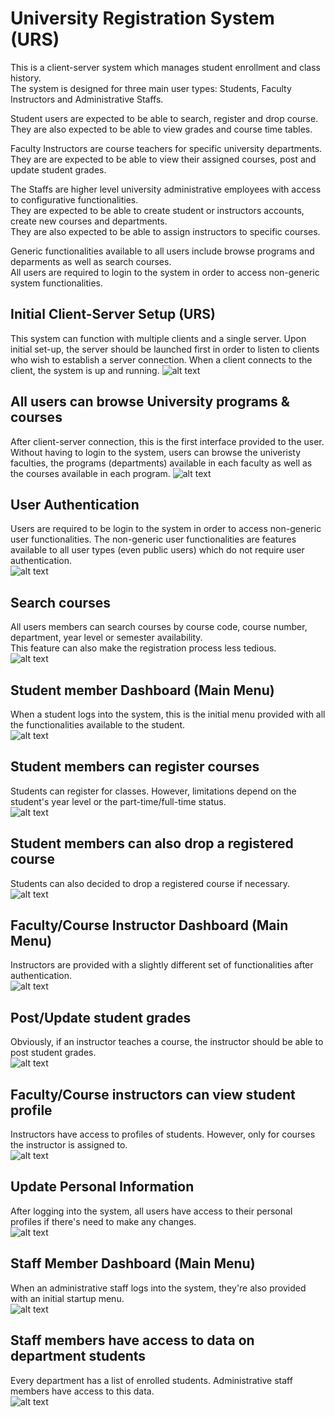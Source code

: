 # University Registration System (URS)
This is a client-server system which manages student enrollment and class history. <br>
The system is designed for three main user types: Students, Faculty Instructors and Administrative Staffs. <br> 

Student users are expected to be able to search, register and drop course.<br>
They are also expected to be able to view grades and course time tables.<br>

Faculty Instructors are course teachers for specific university departments. <br>
They are are expected to be able to view their assigned courses, post and update student grades. <br> 

The Staffs are higher level university administrative employees with access to configurative functionalities. <br>
They are expected to be able to create student or instructors accounts, create new courses and departments. <br>
They are also expected to be able to assign instructors to specific courses.  <br>

Generic functionalities available to all users include browse programs and deparments as well as search courses. <br>
All users are required to login to the system in order to access non-generic system functionalities.<br>

## Initial Client-Server Setup (URS)
This system can function with multiple clients and a single server. Upon initial set-up, the server should be launched first in order to listen to clients who wish to establish a server connection. When a client connects to the client, the system is up and running.
![alt text](https://github.com/IfeoluwaDavid/University-Registration-System-URS/blob/master/demo/initialsetup.PNG)

## All users can browse University programs & courses
After client-server connection, this is the first interface provided to the user. Without having to login to the system, users can browse the univeristy faculties, the programs (departments) available in each faculty as well as the courses available in each program.
![alt text](https://github.com/IfeoluwaDavid/University-Registration-System-URS/blob/master/demo/browseuniversity.PNG)

## User Authentication
Users are required to be login to the system in order to access non-generic user functionalities. The non-generic user functionalities are features available to all user types (even public users) which do not require user authentication.<br>
![alt text](https://github.com/IfeoluwaDavid/University-Registration-System-URS/blob/master/demo/login.PNG)

## Search courses
All users members can search courses by course code, course number, department, year level or semester availability.<br>
This feature can also make the registration process less tedious.<br>
![alt text](https://github.com/IfeoluwaDavid/University-Registration-System-URS/blob/master/demo/searchcourse.PNG)

## Student member Dashboard (Main Menu)
When a student logs into the system, this is the initial menu provided with all the functionalities available to the student.<br>
![alt text](https://github.com/IfeoluwaDavid/University-Registration-System-URS/blob/master/demo/studentmenu.PNG)

## Student members can register courses
Students can register for classes. However, limitations depend on the student's year level or the part-time/full-time status.<br>
![alt text](https://github.com/IfeoluwaDavid/University-Registration-System-URS/blob/master/demo/registercourse.PNG)

## Student members can also drop a registered course
Students can also decided to drop a registered course if necessary.<br>
![alt text](https://github.com/IfeoluwaDavid/University-Registration-System-URS/blob/master/demo/dropcourse.PNG)

## Faculty/Course Instructor Dashboard (Main Menu)
Instructors are provided with a slightly different set of functionalities after authentication.<br>
![alt text](https://github.com/IfeoluwaDavid/University-Registration-System-URS/blob/master/demo/facultymenu.PNG)

## Post/Update student grades
Obviously, if an instructor teaches a course, the instructor should be able to post student grades.<br>
![alt text](https://github.com/IfeoluwaDavid/University-Registration-System-URS/blob/master/demo/postgradesA.PNG)

## Faculty/Course instructors can view student profile 
Instructors have access to profiles of students. However, only for courses the instructor is assigned to.<br>
![alt text](https://github.com/IfeoluwaDavid/University-Registration-System-URS/blob/master/demo/postgradesB.PNG)

## Update Personal Information
After logging into the system, all users have access to their personal profiles if there's need to make any changes.<br>
![alt text](https://github.com/IfeoluwaDavid/University-Registration-System-URS/blob/master/demo/personalprofile.PNG)

## Staff Member Dashboard (Main Menu)
When an administrative staff logs into the system, they're also provided with an initial startup menu.<br>
![alt text](https://github.com/IfeoluwaDavid/University-Registration-System-URS/blob/master/demo/staffmenu.PNG)

## Staff members have access to data on department students
Every department has a list of enrolled students. Administrative staff members have access to this data.<br>
![alt text](https://github.com/IfeoluwaDavid/University-Registration-System-URS/blob/master/demo/departmentstudents.PNG)
